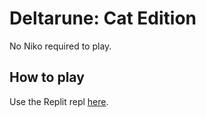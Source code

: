 # Deltarune: Cat Edition
No Niko required to play.
## How to play
Use the Replit repl [here]([https://abs.com](https://replit.com/@Chameleon-Coder/Deltarune-Cat-Edition)).
